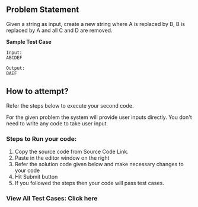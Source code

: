 ## Problem Statement

Given a string as input, create a new string where A is replaced by B, B is
replaced by A and all C and D are removed.

**Sample Test Case**
```
Input:
ABCDEF

Output:
BAEF
```
## How to attempt?

Refer the steps below to execute your second code.

For the given problem the system will provide user inputs directly. You don't need to write any code to take user input.

### Steps to Run your code:

1. Copy the source code from Source Code Link.
2. Paste in the editor window on the right
3. Refer the solution code given below and make necessary changes to your code
4. Hit Submit button
5. If you followed the steps then your code will pass test cases.
### View All Test Cases: Click here

